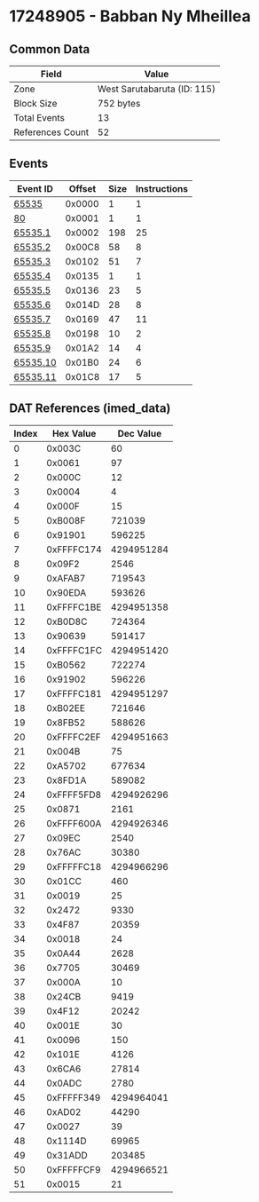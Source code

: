 # 17248905 - Babban Ny Mheillea

## Common Data

| Field            | Value                       |
|------------------|-----------------------------|
| Zone             | West Sarutabaruta (ID: 115) |
| Block Size       | 752 bytes                   |
| Total Events     | 13                          |
| References Count | 52                          |

## Events

| Event ID                  | Offset   |   Size |   Instructions |
|---------------------------|----------|--------|----------------|
| [65535](./65535.md)       | 0x0000   |      1 |              1 |
| [80](./80.md)             | 0x0001   |      1 |              1 |
| [65535.1](./65535.1.md)   | 0x0002   |    198 |             25 |
| [65535.2](./65535.2.md)   | 0x00C8   |     58 |              8 |
| [65535.3](./65535.3.md)   | 0x0102   |     51 |              7 |
| [65535.4](./65535.4.md)   | 0x0135   |      1 |              1 |
| [65535.5](./65535.5.md)   | 0x0136   |     23 |              5 |
| [65535.6](./65535.6.md)   | 0x014D   |     28 |              8 |
| [65535.7](./65535.7.md)   | 0x0169   |     47 |             11 |
| [65535.8](./65535.8.md)   | 0x0198   |     10 |              2 |
| [65535.9](./65535.9.md)   | 0x01A2   |     14 |              4 |
| [65535.10](./65535.10.md) | 0x01B0   |     24 |              6 |
| [65535.11](./65535.11.md) | 0x01C8   |     17 |              5 |

## DAT References (imed_data)

|   Index | Hex Value   |   Dec Value |
|---------|-------------|-------------|
|       0 | 0x003C      |          60 |
|       1 | 0x0061      |          97 |
|       2 | 0x000C      |          12 |
|       3 | 0x0004      |           4 |
|       4 | 0x000F      |          15 |
|       5 | 0xB008F     |      721039 |
|       6 | 0x91901     |      596225 |
|       7 | 0xFFFFC174  |  4294951284 |
|       8 | 0x09F2      |        2546 |
|       9 | 0xAFAB7     |      719543 |
|      10 | 0x90EDA     |      593626 |
|      11 | 0xFFFFC1BE  |  4294951358 |
|      12 | 0xB0D8C     |      724364 |
|      13 | 0x90639     |      591417 |
|      14 | 0xFFFFC1FC  |  4294951420 |
|      15 | 0xB0562     |      722274 |
|      16 | 0x91902     |      596226 |
|      17 | 0xFFFFC181  |  4294951297 |
|      18 | 0xB02EE     |      721646 |
|      19 | 0x8FB52     |      588626 |
|      20 | 0xFFFFC2EF  |  4294951663 |
|      21 | 0x004B      |          75 |
|      22 | 0xA5702     |      677634 |
|      23 | 0x8FD1A     |      589082 |
|      24 | 0xFFFF5FD8  |  4294926296 |
|      25 | 0x0871      |        2161 |
|      26 | 0xFFFF600A  |  4294926346 |
|      27 | 0x09EC      |        2540 |
|      28 | 0x76AC      |       30380 |
|      29 | 0xFFFFFC18  |  4294966296 |
|      30 | 0x01CC      |         460 |
|      31 | 0x0019      |          25 |
|      32 | 0x2472      |        9330 |
|      33 | 0x4F87      |       20359 |
|      34 | 0x0018      |          24 |
|      35 | 0x0A44      |        2628 |
|      36 | 0x7705      |       30469 |
|      37 | 0x000A      |          10 |
|      38 | 0x24CB      |        9419 |
|      39 | 0x4F12      |       20242 |
|      40 | 0x001E      |          30 |
|      41 | 0x0096      |         150 |
|      42 | 0x101E      |        4126 |
|      43 | 0x6CA6      |       27814 |
|      44 | 0x0ADC      |        2780 |
|      45 | 0xFFFFF349  |  4294964041 |
|      46 | 0xAD02      |       44290 |
|      47 | 0x0027      |          39 |
|      48 | 0x1114D     |       69965 |
|      49 | 0x31ADD     |      203485 |
|      50 | 0xFFFFFCF9  |  4294966521 |
|      51 | 0x0015      |          21 |
